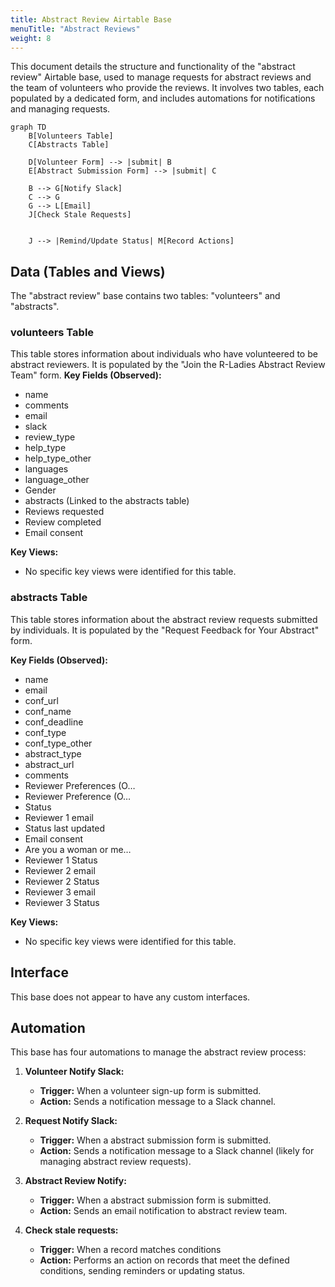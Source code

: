 ```yaml
---
title: Abstract Review Airtable Base
menuTitle: "Abstract Reviews"
weight: 8
---
```


This document details the structure and functionality of the "abstract review" Airtable base, used to manage requests for abstract reviews and the team of volunteers who provide the reviews. It involves two tables, each populated by a dedicated form, and includes automations for notifications and managing requests.

```mermaid
graph TD
    B[Volunteers Table]
    C[Abstracts Table]

    D[Volunteer Form] --> |submit| B
    E[Abstract Submission Form] --> |submit| C

    B --> G[Notify Slack]
    C --> G
    G --> L[Email]
    J[Check Stale Requests]


    J --> |Remind/Update Status| M[Record Actions]
```

## Data (Tables and Views)

The "abstract review" base contains two tables: "volunteers" and "abstracts".

### volunteers Table

This table stores information about individuals who have volunteered to be abstract reviewers. It is populated by the "Join the R-Ladies Abstract Review Team" form.
**Key Fields (Observed):**

- name
- comments
- email
- slack
- review_type
- help_type
- help_type_other
- languages
- language_other
- Gender
- abstracts (Linked to the abstracts table)
- Reviews requested
- Review completed
- Email consent

**Key Views:**

- No specific key views were identified for this table.

### abstracts Table

This table stores information about the abstract review requests submitted by individuals. It is populated by the "Request Feedback for Your Abstract" form.

**Key Fields (Observed):**

- name
- email
- conf_url
- conf_name
- conf_deadline
- conf_type
- conf_type_other
- abstract_type
- abstract_url
- comments
- Reviewer Preferences (O…
- Reviewer Preference (O…
- Status
- Reviewer 1 email
- Status last updated
- Email consent
- Are you a woman or me…
- Reviewer 1 Status
- Reviewer 2 email
- Reviewer 2 Status
- Reviewer 3 email
- Reviewer 3 Status

**Key Views:**

- No specific key views were identified for this table.

## Interface

This base does not appear to have any custom interfaces.

## Automation

This base has four automations to manage the abstract review process:

1.  **Volunteer Notify Slack:**

    - **Trigger:** When a volunteer sign-up form is submitted.
    - **Action:** Sends a notification message to a Slack channel.

2.  **Request Notify Slack:**

    - **Trigger:** When a abstract submission form is submitted.
    - **Action:** Sends a notification message to a Slack channel (likely for managing abstract review requests).

3.  **Abstract Review Notify:**

    - **Trigger:** When a abstract submission form is submitted.
    - **Action:** Sends an email notification to abstract review team.

4.  **Check stale requests:**
    - **Trigger:** When a record matches conditions
    - **Action:** Performs an action on records that meet the defined conditions, sending reminders or updating status.
